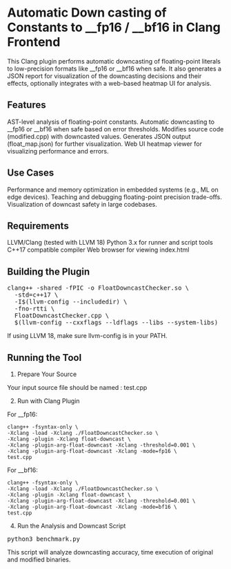 # Automatic Down casting of Constants to __fp16 / __bf16 in Clang Frontend
This Clang plugin performs automatic downcasting of floating-point literals to low-precision formats like __fp16 or __bf16 when safe. 
It also generates a JSON report for visualization of the downcasting decisions and their effects, optionally integrates with a web-based heatmap UI for analysis.

## Features
AST-level analysis of floating-point constants.
Automatic downcasting to __fp16 or __bf16 when safe based on error thresholds.
Modifies source code (modified.cpp) with downcasted values.
Generates JSON output (float_map.json) for further visualization.
Web UI heatmap viewer for visualizing performance and errors.

## Use Cases
Performance and memory optimization in embedded systems (e.g., ML on edge devices).
Teaching and debugging floating-point precision trade-offs.
Visualization of downcast safety in large codebases.

## Requirements
LLVM/Clang (tested with LLVM 18)
Python 3.x for runner and script tools
C++17 compatible compiler
Web browser for viewing index.html

## Building the Plugin
<pre>clang++ -shared -fPIC -o FloatDowncastChecker.so \
  -std=c++17 \
  -I$(llvm-config --includedir) \
  -fno-rtti \
  FloatDowncastChecker.cpp \
  $(llvm-config --cxxflags --ldflags --libs --system-libs)</pre>
If using LLVM 18, make sure llvm-config is in your PATH.

## Running the Tool
  1. Prepare Your Source

   Your input source file should be named : test.cpp

  2. Run with Clang Plugin

  For __fp16:

    clang++ -fsyntax-only \
    -Xclang -load -Xclang ./FloatDowncastChecker.so \
    -Xclang -plugin -Xclang float-downcast \
    -Xclang -plugin-arg-float-downcast -Xclang -threshold=0.001 \
    -Xclang -plugin-arg-float-downcast -Xclang -mode=fp16 \
    test.cpp
    
  For __bf16:
    
    clang++ -fsyntax-only \
    -Xclang -load -Xclang ./FloatDowncastChecker.so \
    -Xclang -plugin -Xclang float-downcast \
    -Xclang -plugin-arg-float-downcast -Xclang -threshold=0.001 \
    -Xclang -plugin-arg-float-downcast -Xclang -mode=bf16 \
    test.cpp
  
4. Run the Analysis and Downcast Script

  <pre>python3 benchmark.py</pre>
  This script will analyze downcasting accuracy, time execution of original and modified binaries.
